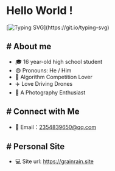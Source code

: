 # Hello World !

[![Typing SVG](https://readme-typing-svg.demolab.com?font=Fira+Code&pause=1000&color=08538A&vCenter=true&width=435&lines=Stay+Hungry%2C+Stay+Foolish.)](https://git.io/typing-svg)

## # About me

- 🎓 16 year-old high school student
- 😄 Pronouns: He / Him
- 🎈 Algorithm Competition Lover
- ✈️ Love Driving Drones
- 📸 A Photography Enthusiast

## # Connect with Me

- 📧 Email：2354839650@qq.com

## # Personal Site

- 💻 Site url: https://grainrain.site
